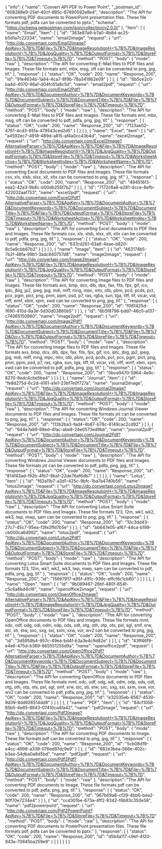 {
  "info": {
    "name": "Convert API PDF to Power Point",
    "_postman_id": "608288e9-25ef-40cf-885c-67490592e8e4",
    "description": "The API for converting PDF documents to PowerPoint presentation files. These file formats pdf, pdfa can be converted to pptx.",
    "schema": "https://schema.getpostman.com/json/collection/v2.0.0/"
  },
  "item": [
    {
      "name": "Email",
      "item": [
        {
          "id": "363e87a9-b7a0-4b8d-ac25-b5d1a7c22334",
          "name": "email2image",
          "request": {
            "url": "http://do.convertapi.com/Email2Image?ApiKey=%7B%7D&File=%7B%7D&ImageResolutionH=%7B%7D&ImageResolutionV=%7B%7D&JpgQuality=%7B%7D&OutputFormat=%7B%7D&StoreFile=%7B%7D&Timeout=%7B%7D",
            "method": "POST",
            "body": {
              "mode": "raw"
            },
            "description": "The API for converting E-Mail files to PDF files and Images. These file formats eml, mbx, msg, oft can be converted to png, jpg, tif."
          },
          "response": [
            {
              "status": "OK",
              "code": 200,
              "name": "Response_200",
              "id": "91e4634b-1a84-4ca7-8f9b-78a341862e09"
            }
          ]
        },
        {
          "id": "6b5ce2c0-ba4d-4070-96af-d04fc61a8c5d",
          "name": "email2pdf",
          "request": {
            "url": "http://do.convertapi.com/Email2Pdf?ApiKey=%7B%7D&DocumentAuthor=%7B%7D&DocumentKeywords=%7B%7D&DocumentSubject=%7B%7D&DocumentTitle=%7B%7D&File=%7B%7D&OutputFormat=%7B%7D&StoreFile=%7B%7D&Timeout=%7B%7D",
            "method": "POST",
            "body": {
              "mode": "raw"
            },
            "description": "The API for converting E-Mail files to PDF files and Images. These file formats eml, mbx, msg, oft can be converted to pdf, pdfa, png, jpg, tif."
          },
          "response": [
            {
              "status": "OK",
              "code": 200,
              "name": "Response_200",
              "id": "7123ae02-4761-4cd3-85fa-479543ced2d5"
            }
          ]
        }
      ]
    },
    {
      "name": "Excel",
      "item": [
        {
          "id": "a4592ec7-4918-489d-a815-af4a0cc43b4d",
          "name": "excel2image",
          "request": {
            "url": "http://do.convertapi.com/Excel2Image?AlternativeParser=%7B%7D&ApiKey=%7B%7D&File=%7B%7D&ImageResolutionH=%7B%7D&ImageResolutionV=%7B%7D&JpgQuality=%7B%7D&OutputFormat=%7B%7D&StoreFile=%7B%7D&Timeout=%7B%7D&WorksheetActive=%7B%7D&WorksheetIndex=%7B%7D&WorksheetName=%7B%7D",
            "method": "POST",
            "body": {
              "mode": "raw"
            },
            "description": "The API for converting Excel documents to PDF files and Images. These file formats csv, xls, xlsb, xlsx, xlt, xltx can be converted to png, jpg, tif."
          },
          "response": [
            {
              "status": "OK",
              "code": 200,
              "name": "Response_200",
              "id": "494516f3-eaa2-42a3-9b8c-b00db255f7b2"
            }
          ]
        },
        {
          "id": "7172c6a8-e281-4cce-8efb-422032aaf753",
          "name": "excel2pdf",
          "request": {
            "url": "http://do.convertapi.com/Excel2Pdf?AlternativeParser=%7B%7D&ApiKey=%7B%7D&DocumentAuthor=%7B%7D&DocumentKeywords=%7B%7D&DocumentSubject=%7B%7D&DocumentTitle=%7B%7D&File=%7B%7D&OutputFormat=%7B%7D&StoreFile=%7B%7D&Timeout=%7B%7D&WorksheetActive=%7B%7D&WorksheetIndex=%7B%7D&WorksheetName=%7B%7D",
            "method": "POST",
            "body": {
              "mode": "raw"
            },
            "description": "The API for converting Excel documents to PDF files and Images. These file formats csv, xls, xlsb, xlsx, xlt, xltx can be converted to pdf, pdfa, png, jpg, tif."
          },
          "response": [
            {
              "status": "OK",
              "code": 200,
              "name": "Response_200",
              "id": "637cd261-63a6-4eae-b820-8c5a9cbb87b2"
            }
          ]
        }
      ]
    },
    {
      "name": "Image",
      "item": [
        {
          "id": "463174b5-7b2f-48fa-99b1-3adc840757d8",
          "name": "image2image",
          "request": {
            "url": "http://do.convertapi.com/Image2Image?ApiKey=%7B%7D&File=%7B%7D&ImageResolutionH=%7B%7D&ImageResolutionV=%7B%7D&JpgQuality=%7B%7D&OutputFormat=%7B%7D&StoreFile=%7B%7D&Timeout=%7B%7D",
            "method": "POST",
            "body": {
              "mode": "raw"
            },
            "description": "The API for converting Image files to PDF files and Images. These file formats avs, bmp, dcx, dib, dpx, fax, fits, fpx, gif, ico, iptc, jbig, jp2, jpeg, jpg, mdi, miff, mng, mpc, mtv, otb, pbm, pcd, pcds, pct, pcx, pgm, pict, png, pnm, ppm, psd, p7, ras, rgba, sun, tga, tiff, tif, vicar, vid, viff, wmf, xbm, xpm, xwd can be converted to png, jpg, tif."
          },
          "response": [
            {
              "status": "OK",
              "code": 200,
              "name": "Response_200",
              "id": "f081425d-1690-410d-8a3e-5d30d03860b5"
            }
          ]
        },
        {
          "id": "6b5f8796-bdd7-46c0-a137-c74065150960",
          "name": "image2pdf",
          "request": {
            "url": "http://do.convertapi.com/Image2Pdf?ApiKey=%7B%7D&DocumentAuthor=%7B%7D&DocumentKeywords=%7B%7D&DocumentSubject=%7B%7D&DocumentTitle=%7B%7D&File=%7B%7D&Ocr=%7B%7D&OutputFormat=%7B%7D&StoreFile=%7B%7D&Timeout=%7B%7D",
            "method": "POST",
            "body": {
              "mode": "raw"
            },
            "description": "The API for converting Image files to PDF files and Images. These file formats avs, bmp, dcx, dib, dpx, fax, fits, fpx, gif, ico, iptc, jbig, jp2, jpeg, jpg, mdi, miff, mng, mpc, mtv, otb, pbm, pcd, pcds, pct, pcx, pgm, pict, png, pnm, ppm, psd, p7, ras, rgba, sun, tga, tiff, tif, vicar, vid, viff, wmf, xbm, xpm, xwd can be converted to pdf, pdfa, png, jpg, tif."
          },
          "response": [
            {
              "status": "OK",
              "code": 200,
              "name": "Response_200",
              "id": "0bce9470-5964-4e9c-8270-6edc4cbe5be4"
            }
          ]
        }
      ]
    },
    {
      "name": "Journal",
      "item": [
        {
          "id": "fe8d275d-6c2d-4161-a1e1-23bf7e0f727a",
          "name": "journal2image",
          "request": {
            "url": "http://do.convertapi.com/Journal2Image?ApiKey=%7B%7D&File=%7B%7D&ImageResolutionH=%7B%7D&ImageResolutionV=%7B%7D&JpgQuality=%7B%7D&OutputFormat=%7B%7D&StoreFile=%7B%7D&Timeout=%7B%7D",
            "method": "POST",
            "body": {
              "mode": "raw"
            },
            "description": "The API for converting Windows Journal Viewer documents to PDF files and Images. These file formats jnt can be converted to png, jpg, tif."
          },
          "response": [
            {
              "status": "OK",
              "code": 200,
              "name": "Response_200",
              "id": "113b2ba3-fad4-4b87-b78c-6149cac2cd92"
            }
          ]
        },
        {
          "id": "944e7a89-68ed-4fac-abe8-24e0573ed9bb",
          "name": "journal2pdf",
          "request": {
            "url": "http://do.convertapi.com/Journal2Pdf?ApiKey=%7B%7D&DocumentAuthor=%7B%7D&DocumentKeywords=%7B%7D&DocumentSubject=%7B%7D&DocumentTitle=%7B%7D&File=%7B%7D&OutputFormat=%7B%7D&StoreFile=%7B%7D&Timeout=%7B%7D",
            "method": "POST",
            "body": {
              "mode": "raw"
            },
            "description": "The API for converting Windows Journal Viewer documents to PDF files and Images. These file formats jnt can be converted to pdf, pdfa, png, jpg, tif."
          },
          "response": [
            {
              "status": "OK",
              "code": 200,
              "name": "Response_200",
              "id": "814f43ad-f92b-4fb7-9ba1-22de76af6db7"
            }
          ]
        }
      ]
    },
    {
      "name": "Lotus",
      "item": [
        {
          "id": "f62a11b7-a3d1-425c-9bfc-1ba7a47d0b56",
          "name": "lotus2image",
          "request": {
            "url": "http://do.convertapi.com/Lotus2Image?ApiKey=%7B%7D&File=%7B%7D&ImageResolutionH=%7B%7D&ImageResolutionV=%7B%7D&JpgQuality=%7B%7D&OutputFormat=%7B%7D&StoreFile=%7B%7D&Timeout=%7B%7D",
            "method": "POST",
            "body": {
              "mode": "raw"
            },
            "description": "The API for converting Lotus Smart Suite documents to PDF files and Images. These file formats 123, 12m, wk1, wk2, wk3, lwp, mwp, sam can be converted to png, jpg, tif."
          },
          "response": [
            {
              "status": "OK",
              "code": 200,
              "name": "Response_200",
              "id": "10c3dd43-27c7-45c7-95ea-f3fe2ffd7b5e"
            }
          ]
        },
        {
          "id": "bb647e05-af67-44ca-b199-cb000ca6d992",
          "name": "lotus2pdf",
          "request": {
            "url": "http://do.convertapi.com/Lotus2Pdf?ApiKey=%7B%7D&DocumentAuthor=%7B%7D&DocumentKeywords=%7B%7D&DocumentSubject=%7B%7D&DocumentTitle=%7B%7D&File=%7B%7D&OutputFormat=%7B%7D&StoreFile=%7B%7D&Timeout=%7B%7D",
            "method": "POST",
            "body": {
              "mode": "raw"
            },
            "description": "The API for converting Lotus Smart Suite documents to PDF files and Images. These file formats 123, 12m, wk1, wk2, wk3, lwp, mwp, sam can be converted to pdf, pdfa, png, jpg, tif."
          },
          "response": [
            {
              "status": "OK",
              "code": 200,
              "name": "Response_200",
              "id": "15667917-e95f-491c-936c-effcf6c1cb80"
            }
          ]
        }
      ]
    },
    {
      "name": "Open",
      "item": [
        {
          "id": "9b069467-26bf-480f-854f-c5c6a8bd4cf6",
          "name": "openoffice2image",
          "request": {
            "url": "http://do.convertapi.com/OpenOffice2Image?AlternativeParser=%7B%7D&ApiKey=%7B%7D&File=%7B%7D&ImageResolutionH=%7B%7D&ImageResolutionV=%7B%7D&JpgQuality=%7B%7D&OutputFormat=%7B%7D&StoreFile=%7B%7D&Timeout=%7B%7D",
            "method": "POST",
            "body": {
              "mode": "raw"
            },
            "description": "The API for converting OpenOffice documents to PDF files and Images. These file formats mml, odc, odf, odg, odi, odm, odp, ods, odt, otg, oth, otp, ots, pxl, sgl, smf, srw, stc, sti, stw, sxc, sxg, sxi, sxm, sxw, vor, wv2 can be converted to png, jpg, tif."
          },
          "response": [
            {
              "status": "OK",
              "code": 200,
              "name": "Response_200",
              "id": "3d5959b4-957c-49ea-bd4f-b3a3e4c9d82e"
            }
          ]
        },
        {
          "id": "43ff46f9-e4e6-475d-b389-665551255d9a",
          "name": "openoffice2pdf",
          "request": {
            "url": "http://do.convertapi.com/OpenOffice2Pdf?AlternativeParser=%7B%7D&ApiKey=%7B%7D&DocumentAuthor=%7B%7D&DocumentKeywords=%7B%7D&DocumentSubject=%7B%7D&DocumentTitle=%7B%7D&File=%7B%7D&OutputFormat=%7B%7D&StoreFile=%7B%7D&Timeout=%7B%7D",
            "method": "POST",
            "body": {
              "mode": "raw"
            },
            "description": "The API for converting OpenOffice documents to PDF files and Images. These file formats mml, odc, odf, odg, odi, odm, odp, ods, odt, otg, oth, otp, ots, pxl, sgl, smf, srw, stc, sti, stw, sxc, sxg, sxi, sxm, sxw, vor, wv2 can be converted to pdf, pdfa, png, jpg, tif."
          },
          "response": [
            {
              "status": "OK",
              "code": 200,
              "name": "Response_200",
              "id": "e32535eb-8567-4530-9d39-8dd926514dd9"
            }
          ]
        }
      ]
    },
    {
      "name": "PDF",
      "item": [
        {
          "id": "84cf1058-85b5-4e65-8843-07410ca4fa42",
          "name": "pdf2image",
          "request": {
            "url": "http://do.convertapi.com/Pdf2Image?ApiKey=%7B%7D&File=%7B%7D&ImageResolutionH=%7B%7D&ImageResolutionV=%7B%7D&JpgQuality=%7B%7D&OutputFormat=%7B%7D&StoreFile=%7B%7D&Timeout=%7B%7D",
            "method": "POST",
            "body": {
              "mode": "raw"
            },
            "description": "The API for converting PDF documents to Image. These file formats pdf can be converted to png, jpg, tif."
          },
          "response": [
            {
              "status": "OK",
              "code": 200,
              "name": "Response_200",
              "id": "5cb08d19-e4cc-4996-a339-076ed97dc9e9"
            }
          ]
        },
        {
          "id": "682e3bea-566e-402c-b3ee-54dba0a6d5bd",
          "name": "pdf2pdf",
          "request": {
            "url": "http://do.convertapi.com/Pdf2Pdf?ApiKey=%7B%7D&DocumentAuthor=%7B%7D&DocumentKeywords=%7B%7D&DocumentSubject=%7B%7D&DocumentTitle=%7B%7D&File=%7B%7D&OutputFormat=%7B%7D&StoreFile=%7B%7D&Timeout=%7B%7D",
            "method": "POST",
            "body": {
              "mode": "raw"
            },
            "description": "The API for converting PDF documents to Image. These file formats pdf can be converted to pdf, pdfa, png, jpg, tif."
          },
          "response": [
            {
              "status": "OK",
              "code": 200,
              "name": "Response_200",
              "id": "967b69a8-cf29-4bb6-bea2-90f70e7234e4"
            }
          ]
        },
        {
          "id": "ccd301be-673a-4ff2-9342-f6b83c350e58",
          "name": "pdf2powerpoint",
          "request": {
            "url": "http://do.convertapi.com/Pdf2PowerPoint?ApiKey=%7B%7D&File=%7B%7D&StoreFile=%7B%7D&Timeout=%7B%7D",
            "method": "POST",
            "body": {
              "mode": "raw"
            },
            "description": "The API for converting PDF documents to PowerPoint presentation files. These file formats pdf, pdfa can be converted to pptx."
          },
          "response": [
            {
              "status": "OK",
              "code": 200,
              "name": "Response_200",
              "id": "d5b4a117-c9ef-4120-943a-70845ba259e9"
            }
          ]
        }
      ]
    }
  ]
}